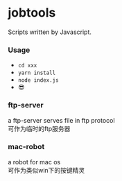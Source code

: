 # jobtools

Scripts written by Javascript. 

### Usage
- `cd xxx`
- `yarn install`
- `node index.js`
- 😎

### ftp-server
a ftp-server serves file in ftp protocol    
可作为临时的ftp服务器

### mac-robot
 a robot for mac os    
 可作为类似win下的按键精灵

